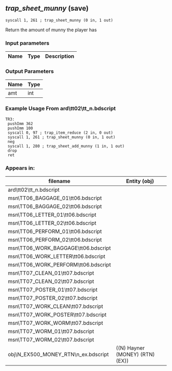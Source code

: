 ## *trap_sheet_munny* (save)

`syscall 1, 261 ; trap_sheet_munny (0 in, 1 out)`

Return the amount of munny the player has

### Input parameters
| Name | Type | Description
|------|------|------------


### Output Parameters
| Name | Type
|------|-----
| amt   | int   
### Example Usage From ard\tt02\tt_n.bdscript
```plaintext
TR3:
 pushImm 362
 pushImm 100
 syscall 0, 97 ; trap_item_reduce (2 in, 0 out)
 syscall 1, 261 ; trap_sheet_munny (0 in, 1 out)
 neg 
 syscall 1, 280 ; trap_sheet_add_munny (1 in, 1 out)
 drop 
 ret
```


### Appears in:
| filename | Entity (obj)
|----------|-------------
| ard\tt02\tt_n.bdscript       |           
| msn\TT06_BAGGAGE_01\tt06.bdscript       |           
| msn\TT06_BAGGAGE_02\tt06.bdscript       |           
| msn\TT06_LETTER_01\tt06.bdscript       |           
| msn\TT06_LETTER_02\tt06.bdscript       |           
| msn\TT06_PERFORM_01\tt06.bdscript       |           
| msn\TT06_PERFORM_02\tt06.bdscript       |           
| msn\TT06_WORK_BAGGAGE\tt06.bdscript       |           
| msn\TT06_WORK_LETTER\tt06.bdscript       |           
| msn\TT06_WORK_PERFORM\tt06.bdscript       |           
| msn\TT07_CLEAN_01\tt07.bdscript       |           
| msn\TT07_CLEAN_02\tt07.bdscript       |           
| msn\TT07_POSTER_01\tt07.bdscript       |           
| msn\TT07_POSTER_02\tt07.bdscript       |           
| msn\TT07_WORK_CLEAN\tt07.bdscript       |           
| msn\TT07_WORK_POSTER\tt07.bdscript       |           
| msn\TT07_WORK_WORM\tt07.bdscript       |           
| msn\TT07_WORM_01\tt07.bdscript       |           
| msn\TT07_WORM_02\tt07.bdscript       |           
| obj\N_EX500_MONEY_RTN\n_ex.bdscript       | ((N) Hayner (MONEY) (RTN) (EX))          



